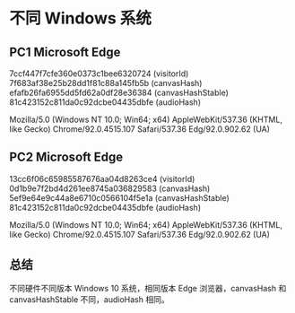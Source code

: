 # 不同 Windows 系统

## PC1 Microsoft Edge

7ccf447f7cfe360e0373c1bee6320724 (visitorId)
7f683af38e25b28dd1f81c88a145fb5b (canvasHash)
efafb26fa6955dd5fd62a0df28e36384 (canvasHashStable)
81c423152c811da0c92dcbe04435dbfe (audioHash)

Mozilla/5.0 (Windows NT 10.0; Win64; x64) AppleWebKit/537.36 (KHTML, like Gecko) Chrome/92.0.4515.107 Safari/537.36 Edg/92.0.902.62 (UA)

## PC2 Microsoft Edge

13cc6f06c65985587676aa04d8263ce4 (visitorId)
0d1b9e7f2bd4d261ee8745a036829583 (canvasHash)
5ef9e64e9c44a8e6710c0566104f5e1a (canvasHashStable)
81c423152c811da0c92dcbe04435dbfe (audioHash)

Mozilla/5.0 (Windows NT 10.0; Win64; x64) AppleWebKit/537.36 (KHTML, like Gecko) Chrome/92.0.4515.107 Safari/537.36 Edg/92.0.902.62 (UA)

## 总结

不同硬件不同版本 Windows 10 系统，相同版本 Edge 浏览器，canvasHash 和 canvasHashStable 不同，audioHash 相同。
